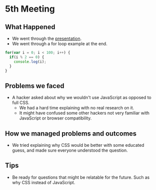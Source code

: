 # 5th Meeting

## What Happened

- We went through the
  [presentation](https://github.com/SMHS-Programming/club/blob/fd4c1753f3e5ddd67d770d9bc30110f9fb49026d/meetings/9_30_Meeting_V.pdf).
- We went through a for loop example at the end.

```js
for(var i = 0; i < 100; i++) {
  if(i % 2 == 0) {
    console.log(i);
  }
}
```

## Problems we faced

- A hacker asked about why we wouldn't use JavaScript as opposed to full CSS.
  - We had a hard time explaining with no real research on it.
  - It might have confused some other hackers not very familiar with JavaScript
    or browser compatibility.

## How we managed problems and outcomes

- We tried explaining why CSS would be better with some educated guess, and
  made sure everyone understood the question.

## Tips

- Be ready for questions that might be relatable for the future. Such as why CSS
  instead of JavaScript.
